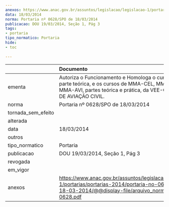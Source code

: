 ```yaml
---
anexos: https://www.anac.gov.br/assuntos/legislacao/legislacao-1/portarias/portarias-2014/portaria-no-0628-spo-de-18-03-2014/@@display-file/arquivo_norma/PA2014-0628.pdf
data: 18/03/2014
norma: Portaria nº 0628/SPO de 18/03/2014
publicacao: DOU 19/03/2014, Seção 1, Pág 3
tags:
- portaria
tipo_normatico: Portaria
hide: 
- toc 
 
---
```


|                    | Documento                                                                                                                                                                    |
|:-------------------|:-----------------------------------------------------------------------------------------------------------------------------------------------------------------------------|
| ementa             | Autoriza o Funcionamento e Homologa o curso de PP-A, parte teórica, e os cursos de MMA-CEL, MMA-GMP e MMA-AVI, partes teórica e prática, da VEE-ONE ESCOLA DE AVIAÇÃO CIVIL. |
| norma              | Portaria nº 0628/SPO de 18/03/2014                                                                                                                                           |
| tornada_sem_efeito |                                                                                                                                                                              |
| alterada           |                                                                                                                                                                              |
| data               | 18/03/2014                                                                                                                                                                   |
| outros             |                                                                                                                                                                              |
| tipo_normatico     | Portaria                                                                                                                                                                     |
| publicacao         | DOU 19/03/2014, Seção 1, Pág 3                                                                                                                                               |
| revogada           |                                                                                                                                                                              |
| em_vigor           |                                                                                                                                                                              |
| anexos             | https://www.anac.gov.br/assuntos/legislacao/legislacao-1/portarias/portarias-2014/portaria-no-0628-spo-de-18-03-2014/@@display-file/arquivo_norma/PA2014-0628.pdf            |